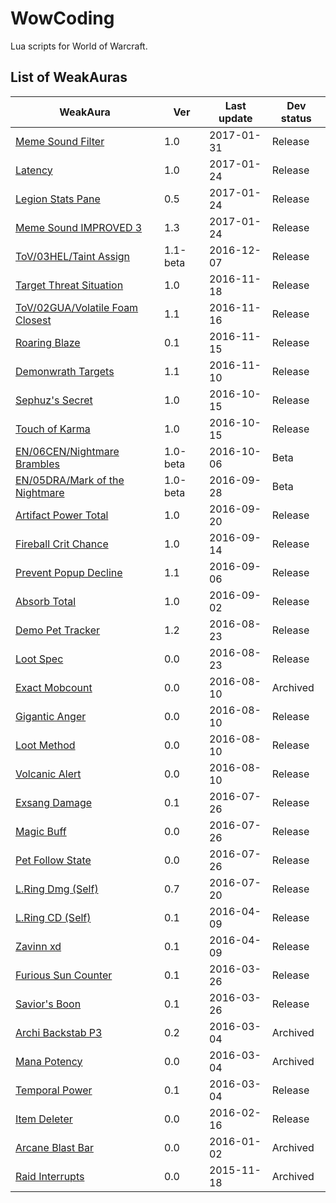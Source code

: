 # WowCoding

Lua scripts for World of Warcraft.

## List of WeakAuras

WeakAura | Ver | Last update | Dev status
-------- | --- | ----------- | ----------
[Meme Sound Filter](weakauras/meme-sound-filter) | 1.0 | 2017-01-31 | Release
[Latency](weakauras/latency) | 1.0 | 2017-01-24 | Release
[Legion Stats Pane](weakauras/legion-stats-pane) | 0.5 | 2017-01-24 | Release
[Meme Sound IMPROVED 3](weakauras/meme-sound) | 1.3 | 2017-01-24 | Release
[ToV/03HEL/Taint Assign](weakauras/tov-03hel-taint-assign) | 1.1-beta | 2016-12-07 | Release
[Target Threat Situation](weakauras/target-threat-situation) | 1.0 | 2016-11-18 | Release
[ToV/02GUA/Volatile Foam Closest](weakauras/volatile-foam-closest) | 1.1 | 2016-11-16 | Release
[Roaring Blaze](weakauras/roaring-blaze) | 0.1 | 2016-11-15 | Release
[Demonwrath Targets](weakauras/demonwrath-targets) | 1.1 | 2016-11-10 | Release
[Sephuz's Secret](weakauras/sephuzs-secret) | 1.0 | 2016-10-15 | Release
[Touch of Karma](weakauras/touch-of-karma) | 1.0 | 2016-10-15 | Release
[EN/06CEN/Nightmare Brambles](weakauras/nightmare-brambles) | 1.0-beta | 2016-10-06 | Beta
[EN/05DRA/Mark of the Nightmare](weakauras/mark-of-the-nightmare) | 1.0-beta | 2016-09-28 | Beta
[Artifact Power Total](weakauras/artifact-power-total) | 1.0 | 2016-09-20 | Release
[Fireball Crit Chance](weakauras/fireball-crit-chance) | 1.0 | 2016-09-14 | Release
[Prevent Popup Decline](weakauras/prevent-popup-decline) | 1.1 | 2016-09-06 | Release
[Absorb Total](weakauras/absorb-total) | 1.0 | 2016-09-02 | Release
[Demo Pet Tracker](weakauras/demo-pet-tracker) | 1.2 | 2016-08-23 | Release
[Loot Spec](weakauras/loot-spec) | 0.0 | 2016-08-23 | Release
[Exact Mobcount](archived/exact-mobcount) | 0.0 | 2016-08-10 | Archived
[Gigantic Anger](weakauras/gigantic-anger) | 0.0 | 2016-08-10 | Release
[Loot Method](weakauras/loot-method) | 0.0 | 2016-08-10 | Release
[Volcanic Alert](weakauras/volcanic-alert) | 0.0 | 2016-08-10 | Release
[Exsang Damage](weakauras/exsang-damage) | 0.1 | 2016-07-26 | Release
[Magic Buff](weakauras/magic-buff) | 0.0 | 2016-07-26 | Release
[Pet Follow State](weakauras/pet-follow-state) | 0.0 | 2016-07-26 | Release
[L.Ring Dmg (Self)](weakauras/legendary-ring-damage) | 0.7 | 2016-07-20 | Release
[L.Ring CD (Self)](weakauras/legendary-ring-cd) | 0.1 | 2016-04-09 | Release
[Zavinn xd](weakauras/zavinn-xd) | 0.1 | 2016-04-09 | Release
[Furious Sun Counter](weakauras/furious-sun-counter) | 0.1 | 2016-03-26 | Release
[Savior's Boon](weakauras/saviors-boon) | 0.1 | 2016-03-26 | Release
[Archi Backstab P3](archived/archi-backstab-p3) | 0.2 | 2016-03-04 | Archived
[Mana Potency](archived/mana-potency) | 0.0 | 2016-03-04 | Archived
[Temporal Power](weakauras/temporal-power) | 0.1 | 2016-03-04 | Release
[Item Deleter](weakauras/item-deleter) | 0.0 | 2016-02-16 | Release
[Arcane Blast Bar](archived/arcane-blast-bar) | 0.0 | 2016-01-02 | Archived
[Raid Interrupts](archived/raid-interrupts) | 0.0 | 2015-11-18 | Archived
